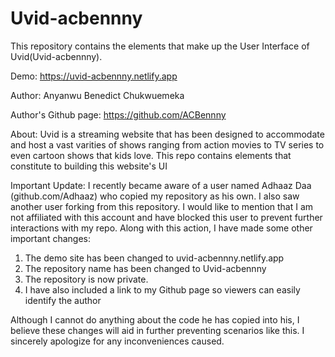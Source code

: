 # Uvid-acbennny
 This repository contains the elements that make up the User Interface of Uvid(Uvid-acbennny).

Demo: https://uvid-acbennny.netlify.app

Author: Anyanwu Benedict Chukwuemeka

Author's Github page: https://github.com/ACBennny

About: 
Uvid is a streaming website that has been designed to accommodate and host a vast varities of shows ranging from action movies to TV series to even cartoon shows that kids love. This repo contains elements that constitute to building this website's UI

Important Update:
I recently became aware of a user named Adhaaz Daa (github.com/Adhaaz) who copied my repository as his own. I also saw another user forking from this repository. I would like to mention that I am not affiliated with this account and have blocked this user to prevent further interactions with my repo. 
Along with this action, I have made some other important changes:

1. The demo site has been changed to uvid-acbennny.netlify.app
2. The repository name has been changed to Uvid-acbennny
3. The repository is now private.
4. I have also included a link to my Github page so viewers can easily identify the author

Although I cannot do anything about the code he has copied into his, I believe these changes will aid in further preventing scenarios like this. 
I sincerely apologize for any inconveniences caused.
